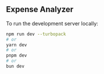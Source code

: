 ## Expense Analyzer

To run the development server locally:

```bash
npm run dev --turbopack
# or
yarn dev
# or
pnpm dev
# or
bun dev
```
